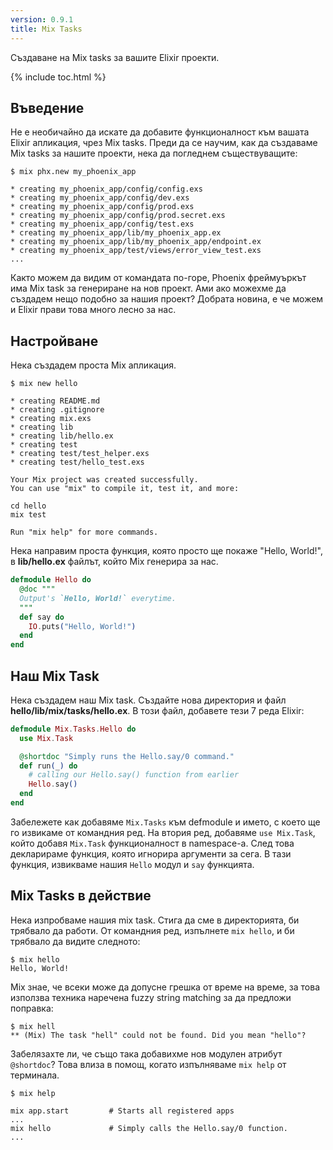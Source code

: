 ```yaml
---
version: 0.9.1
title: Mix Tasks
---
```


Създаване на Mix tasks за вашите Elixir проекти.

{% include toc.html %}

## Въведение

Не е необичайно да искате да добавите функционалност към вашата Elixir апликация, чрез Mix tasks. Преди да се научим, как да създаваме Mix tasks за нашите проекти, нека да погледнем съществуващите:

```shell
$ mix phx.new my_phoenix_app

* creating my_phoenix_app/config/config.exs
* creating my_phoenix_app/config/dev.exs
* creating my_phoenix_app/config/prod.exs
* creating my_phoenix_app/config/prod.secret.exs
* creating my_phoenix_app/config/test.exs
* creating my_phoenix_app/lib/my_phoenix_app.ex
* creating my_phoenix_app/lib/my_phoenix_app/endpoint.ex
* creating my_phoenix_app/test/views/error_view_test.exs
...
```

Както можем да видим от командата по-горе, Phoenix фреймуъркът има Mix task за генериране на нов проект. Ами ако можехме да създадем нещо подобно за нашия проект? Добрата новина, е че можем и Elixir прави това много лесно за нас.

## Настройване

Нека създадем проста Mix апликация.

```shell
$ mix new hello

* creating README.md
* creating .gitignore
* creating mix.exs
* creating lib
* creating lib/hello.ex
* creating test
* creating test/test_helper.exs
* creating test/hello_test.exs

Your Mix project was created successfully.
You can use "mix" to compile it, test it, and more:

cd hello
mix test

Run "mix help" for more commands.
```

Нека направим проста функция, която просто ще покаже "Hello, World!", в **lib/hello.ex** файлът, който Mix генерира за нас.

```elixir
defmodule Hello do
  @doc """
  Output's `Hello, World!` everytime.
  """
  def say do
    IO.puts("Hello, World!")
  end
end
```

## Наш  Mix Task

Нека създадем наш Mix task. Създайте нова директория и файл **hello/lib/mix/tasks/hello.ex**. В този файл, добавете тези 7 реда Elixir:

```elixir
defmodule Mix.Tasks.Hello do
  use Mix.Task

  @shortdoc "Simply runs the Hello.say/0 command."
  def run(_) do
    # calling our Hello.say() function from earlier
    Hello.say()
  end
end
```

Забележете как добавяме `Mix.Tasks` към defmodule и името, с което ще го извикаме от командния ред. На втория ред, добавяме `use Mix.Task`, който добавя `Mix.Task` функционалност в namespace-a. След това декларираме функция, която игнорира аргументи за сега. В тази функция, извикваме нашия `Hello` модул и `say` функцията.

## Mix Tasks в действие

Нека изпробваме нашия mix task. Стига да сме в директорията, би трябвало да работи. От командния ред, изпълнете `mix hello`, и би трябвало да видите следното:

```shell
$ mix hello
Hello, World!
```

Mix знае, че всеки може да допусне грешка от време на време, за това използва техника наречена fuzzy string matching за да предложи поправка:

```shell
$ mix hell
** (Mix) The task "hell" could not be found. Did you mean "hello"?
```

Забелязахте ли, че също така добавихме нов модулен атрибут `@shortdoc`? Това влиза в помощ, когато изпълняваме `mix help` от терминала.

```shell
$ mix help

mix app.start         # Starts all registered apps
...
mix hello             # Simply calls the Hello.say/0 function.
...
```
